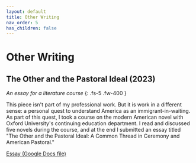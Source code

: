 ```yaml
---
layout: default
title: Other Writing
nav_order: 5
has_children: false
---
```


# Other Writing

## The Other and the Pastoral Ideal (2023)
*An essay for a literature course*
{: .fs-5 .fw-400 }

This piece isn't part of my professional work. But it is work in a different sense: a personal quest to understand America as an immigrant-in-waiting. As part of this quest, I took a course on the modern American novel with Oxford University's continuing education department. I read and discussed five novels during the course, and at the end I submitted an essay titled "The Other and the Pastoral Ideal: A Common Thread in Ceremony and American Pastoral."

[Essay (Google Docs file)](https://drive.google.com/file/d/1c422tT9HpuuIgT63OP39glFNPWc626-8/view?usp=sharing)
